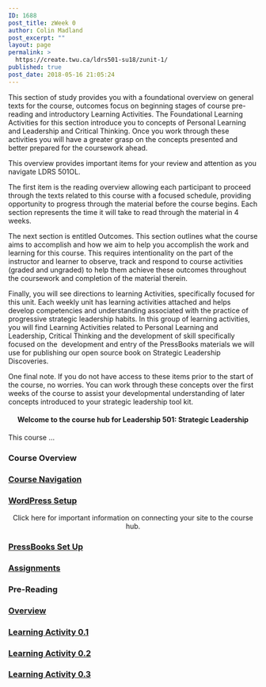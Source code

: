 ```yaml
---
ID: 1688
post_title: zWeek 0
author: Colin Madland
post_excerpt: ""
layout: page
permalink: >
  https://create.twu.ca/ldrs501-su18/zunit-1/
published: true
post_date: 2018-05-16 21:05:24
---
```

<!--themify_builder_static-->This section of study provides you with a foundational overview on general texts for the course, outcomes focus on beginning stages of course pre-reading and introductory Learning Activities. The Foundational Learning Activities for this section introduce you to concepts of Personal Learning and Leadership and Critical Thinking. Once you work through these activities you will have a greater grasp on the concepts presented and better prepared for the coursework ahead.

This overview provides important items for your review and attention as you navigate LDRS 501OL.

The first item is the reading overview allowing each participant to proceed through the texts related to this course with a focused schedule, providing opportunity to progress through the material before the course begins. Each section represents the time it will take to read through the material in 4 weeks.

The next section is entitled Outcomes. This section outlines what the course aims to accomplish and how we aim to help you accomplish the work and learning for this course. This requires intentionality on the part of the instructor and learner to observe, track and respond to course activities (graded and ungraded) to help them achieve these outcomes throughout the coursework and completion of the material therein.

Finally, you will see directions to learning Activities, specifically focused for this unit. Each weekly unit has learning activities attached and helps develop competencies and understanding associated with the practice of progressive strategic leadership habits. In this group of learning activities, you will find Learning Activities related to Personal Learning and Leadership, Critical Thinking and the development of skill specifically focused on the  development and entry of the PressBooks materials we will use for publishing our open source book on Strategic Leadership Discoveries.

One final note. If you do not have access to these items prior to the start of the course, no worries. You can work through these concepts over the first weeks of the course to assist your developmental understanding of later concepts introduced to your strategic leadership tool kit.

<h4 style="text-align: center">Welcome to the course hub for Leadership 501: Strategic Leadership</h4>

This course &#8230;

<h3>Course Overview</h3>

<a href="https://create.twu.ca/ldrs501-su18/navigating-a-connected-course/">

</a>

<h3><a href="https://create.twu.ca/ldrs501-su18/navigating-a-connected-course/">Course Navigation</a></h3>

<a href="https://create.twu.ca/ldrs501-su18/wordpress-settings/">

</a>

<h3><a href="https://create.twu.ca/ldrs501-su18/wordpress-settings/">WordPress Setup</a></h3>

<p style="text-align: center">Click here for important information on connecting your site to the course hub.</p>

<a href="https://create.twu.ca/ldrs501-su18/accessing-pressbooks">

</a>

<h3><a href="https://create.twu.ca/ldrs501-su18/accessing-pressbooks">PressBooks Set Up</a></h3>

<a href="https://create.twu.ca/ldrs501-su18/course-assignments/">

</a>

<h3><a href="https://create.twu.ca/ldrs501-su18/course-assignments/">Assignments</a></h3>

<h3>Pre-Reading<br /></h3>

<a href="https://create.twu.ca/ldrs501-su18/week-0/">

</a>

<h3><a href="https://create.twu.ca/ldrs501-su18/week-0/">Overview</a></h3>

<a href="https://create.twu.ca/ldrs501-su18/activity-0-1/">

</a>

<h3><a href="https://create.twu.ca/ldrs501-su18/activity-0-1/">Learning Activity 0.1</a></h3>

<a href="https://create.twu.ca/ldrs501-su18/activity-0-2">

</a>

<h3><a href="https://create.twu.ca/ldrs501-su18/activity-0-2">Learning Activity 0.2</a></h3>

<a href="https://create.twu.ca/ldrs501-su18/activity-0-2">

</a>

<h3><a href="https://create.twu.ca/ldrs501-su18/activity-0-2">Learning Activity 0.3</a></h3>

<!--/themify_builder_static-->